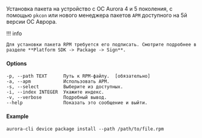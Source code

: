 Установка пакета на устройство с ОС Aurora 4 и 5 поколения, с помощью `pkcon`
или нового менеджера пакетов `APM` доступного на 5й версии ОС Аврора.

!!! info

    Для установки пакета RPM требуется его подписать. Смотрите подробнее в разделе **Platform SDK -> Package -> Sign**.

#### Options

```shell
-p, --path TEXT      Путь к RPM-файлу.  [обязательно]
-a, --apm            Использовать APM.
-s, --select         Выберите из доступных.
-i, --index INTEGER  Укажите индекс.
-v, --verbose        Подробный вывод.
--help               Показать это сообщение и выйти.
```

#### Example

```shell
aurora-cli device package install --path /path/to/file.rpm
```
